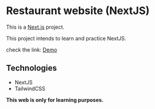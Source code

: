 # Restaurant website (NextJS)

This is a [Next.js](https://nextjs.org) project.

This project intends to learn and practice NextJS.

check the link: [Demo](https://amandakhol.github.io/NextJSWebStatic/en)

## **Technologies**

- NextJS
- TailwindCSS

**This web is only for learning purposes.**

